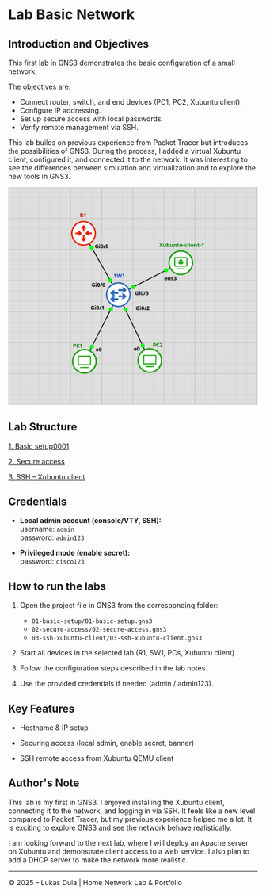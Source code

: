 
# **Lab Basic Network**


## Introduction and Objectives

This first lab in GNS3 demonstrates the basic configuration of a small network.  

The objectives are:

- Connect router, switch, and end devices (PC1, PC2, Xubuntu client).  
- Configure IP addressing.  
- Set up secure access with local passwords.  
- Verify remote management via SSH.  

This lab builds on previous experience from Packet Tracer but introduces the possibilities of GNS3. During the process, I added a virtual Xubuntu client, configured it, and connected it to the network. It was interesting to see the differences between simulation and virtualization and to explore the new tools in GNS3.

![TOPOLOGY-map](images/Pasted%20image%2020250929022418.png)




## Lab Structure

[1. Basic setup0001](basic-setup.md)
    
[2. Secure access](secure-access.md)
    
[3. SSH – Xubuntu client](ssh-xubuntu-client.md)



## Credentials

- **Local admin account (console/VTY, SSH):**  
  username: `admin`  
  password: `admin123`  

- **Privileged mode (enable secret):**  
  password: `cisco123`  



## How to run the labs

1. Open the project file in GNS3 from the corresponding folder:

   - `01-basic-setup/01-basic-setup.gns3`  
   - `02-secure-access/02-secure-access.gns3`  
   - `03-ssh-xubuntu-client/03-ssh-xubuntu-client.gns3`  

2. Start all devices in the selected lab (R1, SW1, PCs, Xubuntu client).

3. Follow the configuration steps described in the lab notes.

4. Use the provided credentials if needed (admin / admin123).



## Key Features

- Hostname & IP setup
    
- Securing access (local admin, enable secret, banner)
    
- SSH remote access from Xubuntu QEMU client


## Author's Note

This lab is my first in GNS3. I enjoyed installing the Xubuntu client, connecting it to the network, and logging in via SSH. It feels like a new level compared to Packet Tracer, but my previous experience helped me a lot. It is exciting to explore GNS3 and see the network behave realistically.  

I am looking forward to the next lab, where I will deploy an Apache server on Xubuntu and demonstrate client access to a web service. 
I also plan to add a DHCP server to make the network more realistic.


---

© 2025 – Lukas Dula | Home Network Lab & Portfolio
